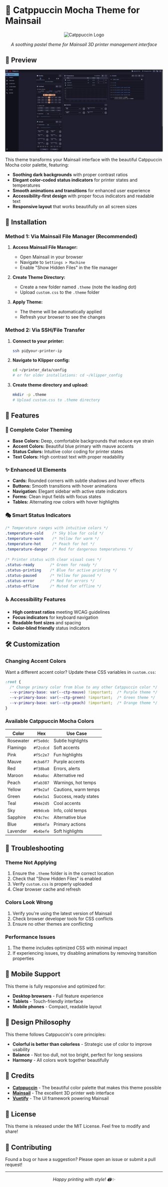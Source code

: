 # 🌸 Catppuccin Mocha Theme for Mainsail

<p align="center">
  <img src="https://raw.githubusercontent.com/catppuccin/catppuccin/main/assets/logos/exports/1544x1544_circle.png" width="100" alt="Catppuccin Logo"/>
</p>

<p align="center">
  <i>A soothing pastel theme for Mainsail 3D printer management interface</i>
</p>

## 🎨 Preview

![Catppuccin Mocha Theme Preview](screenshot.png)

This theme transforms your Mainsail interface with the beautiful Catppuccin Mocha color palette, featuring:

- **Soothing dark backgrounds** with proper contrast ratios
- **Elegant color-coded status indicators** for printer states and temperatures  
- **Smooth animations and transitions** for enhanced user experience
- **Accessibility-first design** with proper focus indicators and readable text
- **Responsive layout** that works beautifully on all screen sizes

## 🚀 Installation

### Method 1: Via Mainsail File Manager (Recommended)

1. **Access Mainsail File Manager:**
   - Open Mainsail in your browser
   - Navigate to `Settings > Machine` 
   - Enable "Show Hidden Files" in the file manager

2. **Create Theme Directory:**
   - Create a new folder named `.theme` (note the leading dot)
   - Upload `custom.css` to the `.theme` folder

3. **Apply Theme:**
   - The theme will be automatically applied
   - Refresh your browser to see the changes

### Method 2: Via SSH/File Transfer

1. **Connect to your printer:**
   ```bash
   ssh pi@your-printer-ip
   ```

2. **Navigate to Klipper config:**
   ```bash
   cd ~/printer_data/config
   # or for older installations: cd ~/klipper_config
   ```

3. **Create theme directory and upload:**
   ```bash
   mkdir -p .theme
   # Upload custom.css to .theme directory
   ```

## 🎯 Features

### 🌈 Complete Color Theming
- **Base Colors:** Deep, comfortable backgrounds that reduce eye strain
- **Accent Colors:** Beautiful blue primary with mauve accents
- **Status Colors:** Intuitive color coding for printer states
- **Text Colors:** High contrast text with proper readability

### ✨ Enhanced UI Elements
- **Cards:** Rounded corners with subtle shadows and hover effects
- **Buttons:** Smooth transitions with hover animations
- **Navigation:** Elegant sidebar with active state indicators
- **Forms:** Clean input fields with focus states
- **Tables:** Alternating row colors with hover highlights

### 🎭 Smart Status Indicators
```css
/* Temperature ranges with intuitive colors */
.temperature-cold    /* Sky blue for cold */
.temperature-warm    /* Yellow for warm */
.temperature-hot     /* Peach for hot */
.temperature-danger  /* Red for dangerous temperatures */

/* Printer status with clear visual cues */
.status-ready       /* Green for ready */
.status-printing    /* Blue for active printing */
.status-paused      /* Yellow for paused */
.status-error       /* Red for errors */
.status-offline     /* Muted for offline */
```

### ♿ Accessibility Features
- **High contrast ratios** meeting WCAG guidelines
- **Focus indicators** for keyboard navigation
- **Readable font sizes** and spacing
- **Color-blind friendly** status indicators

## 🛠️ Customization

### Changing Accent Colors

Want a different accent color? Update these CSS variables in `custom.css`:

```css
:root {
  /* Change primary color from blue to any other Catppuccin color */
  --v-primary-base: var(--ctp-mauve) !important;  /* Purple theme */
  --v-primary-base: var(--ctp-green) !important;  /* Green theme */
  --v-primary-base: var(--ctp-peach) !important;  /* Orange theme */
}
```

### Available Catppuccin Mocha Colors

| Color | Hex | Use Case |
|-------|-----|----------|
| Rosewater | `#f5e0dc` | Subtle highlights |
| Flamingo | `#f2cdcd` | Soft accents |
| Pink | `#f5c2e7` | Fun highlights |
| Mauve | `#cba6f7` | Purple accents |
| Red | `#f38ba8` | Errors, alerts |
| Maroon | `#eba0ac` | Alternative red |
| Peach | `#fab387` | Warnings, hot temps |
| Yellow | `#f9e2af` | Cautions, warm temps |
| Green | `#a6e3a1` | Success, ready states |
| Teal | `#94e2d5` | Cool accents |
| Sky | `#89dceb` | Info, cold temps |
| Sapphire | `#74c7ec` | Alternative blue |
| Blue | `#89b4fa` | Primary actions |
| Lavender | `#b4befe` | Soft highlights |

## 🐛 Troubleshooting

### Theme Not Applying
1. Ensure the `.theme` folder is in the correct location
2. Check that "Show Hidden Files" is enabled
3. Verify `custom.css` is properly uploaded
4. Clear browser cache and refresh

### Colors Look Wrong
1. Verify you're using the latest version of Mainsail
2. Check browser developer tools for CSS conflicts
3. Ensure no other themes are conflicting

### Performance Issues
1. The theme includes optimized CSS with minimal impact
2. If experiencing issues, try disabling animations by removing transition properties

## 📱 Mobile Support

This theme is fully responsive and optimized for:
- **Desktop browsers** - Full feature experience
- **Tablets** - Touch-friendly interface  
- **Mobile phones** - Compact, readable layout

## 🎨 Design Philosophy

This theme follows Catppuccin's core principles:

- **Colorful is better than colorless** - Strategic use of color to improve usability
- **Balance** - Not too dull, not too bright, perfect for long sessions
- **Harmony** - All colors work together beautifully

## 💝 Credits

- **[Catppuccin](https://github.com/catppuccin/catppuccin)** - The beautiful color palette that makes this theme possible
- **[Mainsail](https://mainsail.xyz/)** - The excellent 3D printer web interface
- **[Vuetify](https://vuetifyjs.com/)** - The UI framework powering Mainsail

## 📄 License

This theme is released under the MIT License. Feel free to modify and share!

## 🤝 Contributing

Found a bug or have a suggestion? Please open an issue or submit a pull request!

---

<p align="center">
  <i>Happy printing with style! 🖨️✨</i>
</p>